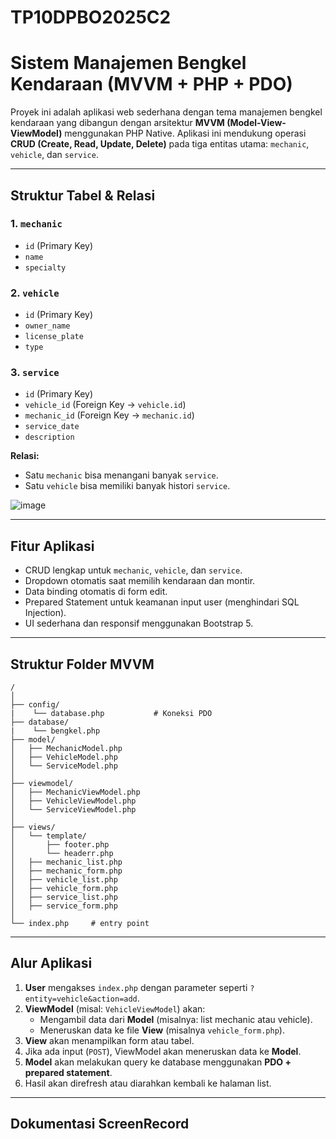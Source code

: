 # TP10DPBO2025C2

# Sistem Manajemen Bengkel Kendaraan (MVVM + PHP + PDO)

Proyek ini adalah aplikasi web sederhana dengan tema manajemen bengkel kendaraan yang dibangun dengan arsitektur **MVVM (Model-View-ViewModel)** menggunakan PHP Native. Aplikasi ini mendukung operasi **CRUD (Create, Read, Update, Delete)** pada tiga entitas utama: `mechanic`, `vehicle`, dan `service`.

---

## Struktur Tabel & Relasi

### 1. `mechanic`
- `id` (Primary Key)
- `name`
- `specialty`

### 2. `vehicle`
- `id` (Primary Key)
- `owner_name`
- `license_plate`
- `type`

### 3. `service`
- `id` (Primary Key)
- `vehicle_id` (Foreign Key → `vehicle.id`)
- `mechanic_id` (Foreign Key → `mechanic.id`)
- `service_date`
- `description`

**Relasi:**
- Satu `mechanic` bisa menangani banyak `service`.
- Satu `vehicle` bisa memiliki banyak histori `service`.

![image](https://github.com/user-attachments/assets/6e7fb930-1850-4fdf-8b8f-064282e03397)

---

## Fitur Aplikasi

- CRUD lengkap untuk `mechanic`, `vehicle`, dan `service`.
- Dropdown otomatis saat memilih kendaraan dan montir.
- Data binding otomatis di form edit.
- Prepared Statement untuk keamanan input user (menghindari SQL Injection).
- UI sederhana dan responsif menggunakan Bootstrap 5.

---

## Struktur Folder MVVM

```
/
│
├── config/
|    └── database.php           # Koneksi PDO 
├── database/
|    └── bengkel.php 
├── model/
│   ├── MechanicModel.php
│   ├── VehicleModel.php
│   └── ServiceModel.php
│
├── viewmodel/
│   ├── MechanicViewModel.php
│   ├── VehicleViewModel.php
│   └── ServiceViewModel.php
│
├── views/
│   └── template/
│       ├── footer.php
│       └── headerr.php
│   ├── mechanic_list.php
│   ├── mechanic_form.php
│   ├── vehicle_list.php
│   ├── vehicle_form.php
│   ├── service_list.php
│   ├── service_form.php
│
└── index.php     # entry point
```

---

## Alur Aplikasi

1. **User** mengakses `index.php` dengan parameter seperti `?entity=vehicle&action=add`.
2. **ViewModel** (misal: `VehicleViewModel`) akan:
   - Mengambil data dari **Model** (misalnya: list mechanic atau vehicle).
   - Meneruskan data ke file **View** (misalnya `vehicle_form.php`).
3. **View** akan menampilkan form atau tabel.
4. Jika ada input (`POST`), ViewModel akan meneruskan data ke **Model**.
5. **Model** akan melakukan query ke database menggunakan **PDO + prepared statement**.
6. Hasil akan direfresh atau diarahkan kembali ke halaman list.

---

## Dokumentasi ScreenRecord
